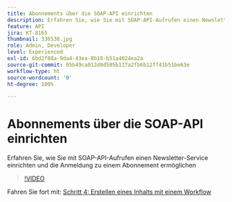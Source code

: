 ```yaml
---
title: Abonnements über die SOAP-API einrichten
description: Erfahren Sie, wie Sie mit SOAP-API-Aufrufen einen Newsletter-Service einrichten und die Anmeldung zu einem Abonnement ermöglichen
feature: API
jira: KT-8165
thumbnail: 336538.jpg
role: Admin, Developer
level: Experienced
exl-id: 6bd2f88a-9da4-43ea-8b18-b51a4024ea2a
source-git-commit: 05b49ca012d0d505b117a2fb6b12ff41b51be63e
workflow-type: ht
source-wordcount: '0'
ht-degree: 100%

---
```


# Abonnements über die SOAP-API einrichten

Erfahren Sie, wie Sie mit SOAP-API-Aufrufen einen Newsletter-Service einrichten und die Anmeldung zu einem Abonnement ermöglichen

>[!VIDEO](https://video.tv.adobe.com/v/336538?quality=12&learn=on)

Fahren Sie fort mit: [Schritt 4: Erstellen eines Inhalts mit einem Workflow](/help/tutorial-use-soap-apis/create-article-alert-delivery-overview.md)
